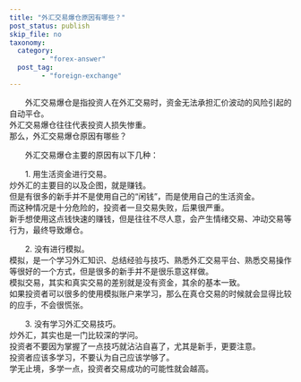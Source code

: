 ```yaml
---
title: "外汇交易爆仓原因有哪些？"
post_status: publish
skip_file: no
taxonomy:
  category:
        - "forex-answer"
  post_tag:
        - "foreign-exchange"
---
```


　　外汇交易爆仓是指投资人在外汇交易时，资金无法承担汇价波动的风险引起的自动平仓。  
外汇交易爆仓往往代表投资人损失惨重。  
那么，外汇交易爆仓原因有哪些？

　　外汇交易爆仓主要的原因有以下几种：

　　1. 用生活资金进行交易。  
炒外汇的主要目的以及企图，就是赚钱。  
但是有很多的新手并不是使用自己的“闲钱”，而是使用自己的生活资金。  
而这种情况是十分危险的，投资者一旦交易失败，后果很严重。  
新手想使用这点钱快速的赚钱，但是往往不尽人意，会产生情绪交易、冲动交易等行为，最终导致爆仓。

　　2. 没有进行模拟。  
模拟，是一个学习外汇知识、总结经验与技巧、熟悉外汇交易平台、熟悉交易操作等很好的一个方式，但是很多的新手并不是很乐意这样做。  
模拟交易，其实和真实交易的差别就是没有资金，其余的基本一致。  
如果投资者可以很多的使用模拟账户来学习，那么在真仓交易的时候就会显得比较的应手，不会很慌张。

　　3. 没有学习外汇交易技巧。  
炒外汇，其实也是一门比较深的学问。  
投资者不要因为掌握了一点技巧就沾沾自喜了，尤其是新手，更要注意。  
投资者应该多学习，不要认为自己应该学够了。  
学无止境，多学一点，投资者交易成功的可能性就会越高。
